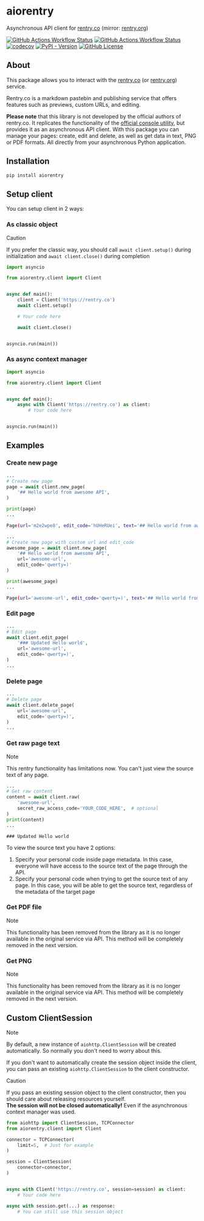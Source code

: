 # aiorentry

Asynchronous API client for [rentry.co](https://rentry.co) (mirror: [rentry.org](https://rentry.org))

[![GitHub Actions Workflow Status](https://img.shields.io/github/actions/workflow/status/froosty/aiorentry/lint_and_test.yml)](https://github.com/froosty/aiorentry/actions/workflows/lint_and_test.yml)
[![GitHub Actions Workflow Status](https://img.shields.io/github/actions/workflow/status/froosty/aiorentry/daily_test.yml?label=daily%20check)](https://github.com/froosty/aiorentry/actions/workflows/daily_test.yml)
[![codecov](https://codecov.io/gh/froosty/aiorentry/graph/badge.svg?token=FJBRTOQ2HR)](https://codecov.io/gh/froosty/aiorentry)
[![PyPI - Version](https://img.shields.io/pypi/v/aiorentry)](https://pypi.org/project/aiorentry/)
[![GitHub License](https://img.shields.io/github/license/froosty/aiorentry)](https://github.com/froosty/aiorentry/blob/main/LICENSE)

## About

This package allows you to interact with the [rentry.co](https://rentry.co) (or [rentry.org](https://rentry.org)) service.

Rentry.co is a markdown pastebin and publishing service that offers features such as previews, custom URLs, and editing.

**Please note** that this library is not developed by the official authors of rentry.co. It replicates the functionality of the [official console utility](https://github.com/radude/rentry), but provides it as an asynchronous API client. With this package you can manage your pages: create, edit and delete, as well as get data in text, PNG or PDF formats. All directly from your asynchronous Python application.

## Installation

```bash
pip install aiorentry
```

## Setup client

You can setup client in 2 ways:

### As classic object

> [!CAUTION]
> If you prefer the classic way, you should call `await client.setup()` during initialization and `await client.close()` during completion

```python
import asyncio

from aiorentry.client import Client


async def main():
    client = Client('https://rentry.co')
    await client.setup()

    # Your code here

    await client.close()


asyncio.run(main())
```

### As async context manager

```python
import asyncio

from aiorentry.client import Client


async def main():
    async with Client('https://rentry.co') as client:
        # Your code here


asyncio.run(main())
```

## Examples

### Create new page

```python
...
# Create new page
page = await client.new_page(
    '## Hello world from awesome API',
)

print(page)
...
```

```bash
Page(url='m2e2wpe8', edit_code='hUHeRUei', text='## Hello world from awesome API')
```

```python
...
# Create new page with custom url and edit_code
awesome_page = await client.new_page(
    '## Hello world from awesome API',
    url='awesome-url',
    edit_code='qwerty=)'
)

print(awesome_page)
...
```

```bash
Page(url='awesome-url', edit_code='qwerty=)', text='## Hello world from awesome API')
```

### Edit page

```python
...
# Edit page
await client.edit_page(
    '### Updated Hello world',
    url='awesome-url',
    edit_code='qwerty=)',
)
...
```

### Delete page

```python
...
# Delete page
await client.delete_page(
    url='awesome-url',
    edit_code='qwerty=)',
)
...
```

### Get raw page text

> [!NOTE]
> This rentry functionality has limitations now. You can't just view the source text of any page.

```python
...
# Get raw content
content = await client.raw(
    'awesome-url',
    secret_raw_access_code='YOUR_CODE_HERE',  # optional
)
print(content)
...
```

```
### Updated Hello world
```

To view the source text you have 2 options:
1. Specify your personal code inside page metadata. In this case, everyone will have access to the source text of the page through the API.
2. Specify your personal code when trying to get the source text of any page. In this case, you will be able to get the source text, regardless of the metadata of the target page

### Get PDF file

> [!NOTE]
> This functionality has been removed from the library as it is no longer available in the original service via API. This method will be completely removed in the next version.

### Get PNG

> [!NOTE]
> This functionality has been removed from the library as it is no longer available in the original service via API. This method will be completely removed in the next version.

## Custom ClientSession

> [!NOTE]
> By default, a new instance of `aiohttp.ClientSession` will be created automatically. So normally you don't need to worry about this.

If you don't want to automatically create the session object inside the client, you can pass an existing `aiohttp.ClientSession` to the client constructor.

> [!CAUTION]
> If you pass an existing session object to the client constructor, then you should care about releasing resources yourself. \
> **The session will not be closed automatically!** Even if the asynchronous context manager was used.

```python
from aiohttp import ClientSession, TCPConnector
from aiorentry.client import Client

connector = TCPConnector(
    limit=5,  # Just for example
)

session = ClientSession(
    connector=connector,
)


async with Client('https://rentry.co', session=session) as client:
    # Your code here

async with session.get(...) as response:
    # You can still use this session object

```
